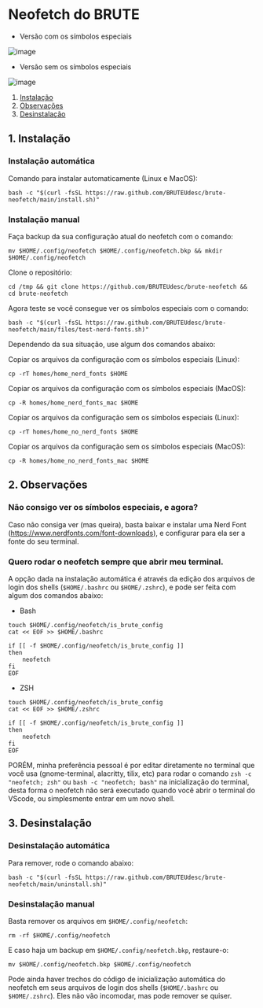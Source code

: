 # Neofetch do BRUTE
- Versão com os símbolos especiais

![image](https://user-images.githubusercontent.com/70975757/179618592-4972fba2-71f4-46e1-a94e-c4639a30e450.png)

- Versão sem os símbolos especiais

![image](https://user-images.githubusercontent.com/70975757/179618680-e1006bb5-9404-4606-a614-90358ecbce80.png)

1. [Instalação](#Instalação)
2. [Observações](#Observações)
3. [Desinstalação](#Desinstalação)

## 1. Instalação
### Instalação automática
Comando para instalar automaticamente (Linux e MacOS):
```
bash -c "$(curl -fsSL https://raw.github.com/BRUTEUdesc/brute-neofetch/main/install.sh)"
```

### Instalação manual
Faça backup da sua configuração atual do neofetch com o comando:
```
mv $HOME/.config/neofetch $HOME/.config/neofetch.bkp && mkdir $HOME/.config/neofetch
``` 
Clone o repositório:
```
cd /tmp && git clone https://github.com/BRUTEUdesc/brute-neofetch && cd brute-neofetch
```
Agora teste se você consegue ver os símbolos especiais com o comando:
```
bash -c "$(curl -fsSL https://raw.github.com/BRUTEUdesc/brute-neofetch/main/files/test-nerd-fonts.sh)"
```

Dependendo da sua situação, use algum dos comandos abaixo:

Copiar os arquivos da configuração com os símbolos especiais (Linux):
```
cp -rT homes/home_nerd_fonts $HOME
```
Copiar os arquivos da configuração com os símbolos especiais (MacOS):
```
cp -R homes/home_nerd_fonts_mac $HOME
```
Copiar os arquivos da configuração sem os símbolos especiais (Linux):
```
cp -rT homes/home_no_nerd_fonts $HOME
```
Copiar os arquivos da configuração sem os símbolos especiais (MacOS):
```
cp -R homes/home_no_nerd_fonts_mac $HOME
```
## 2. Observações

### Não consigo ver os símbolos especiais, e agora?
Caso não consiga ver (mas queira), basta baixar e instalar uma Nerd Font (https://www.nerdfonts.com/font-downloads), e configurar para ela ser a fonte do seu terminal.

### Quero rodar o neofetch sempre que abrir meu terminal.
A opção dada na instalação automática é através da edição dos arquivos de login dos shells (`$HOME/.bashrc` ou `$HOME/.zshrc`), e pode ser feita com algum dos comandos abaixo:

- Bash
```
touch $HOME/.config/neofetch/is_brute_config
cat << EOF >> $HOME/.bashrc

if [[ -f $HOME/.config/neofetch/is_brute_config ]]
then
    neofetch
fi
EOF
```
- ZSH
```
touch $HOME/.config/neofetch/is_brute_config
cat << EOF >> $HOME/.zshrc

if [[ -f $HOME/.config/neofetch/is_brute_config ]]
then
    neofetch
fi
EOF
```

PORÉM, minha preferência pessoal é por editar diretamente no terminal que você usa (gnome-terminal, alacritty, tilix, etc) para rodar o comando `zsh -c "neofetch; zsh"` ou `bash -c "neofetch; bash"` na inicialização do terminal, desta forma o neofetch não será executado quando você abrir o terminal do VScode, ou simplesmente entrar em um novo shell.

## 3. Desinstalação
### Desinstalação automática
Para remover, rode o comando abaixo:
```
bash -c "$(curl -fsSL https://raw.github.com/BRUTEUdesc/brute-neofetch/main/uninstall.sh)"
```
### Desinstalação manual
Basta remover os arquivos em `$HOME/.config/neofetch`:
```
rm -rf $HOME/.config/neofetch
```
E caso haja um backup em `$HOME/.config/neofetch.bkp`, restaure-o:
```
mv $HOME/.config/neofetch.bkp $HOME/.config/neofetch
```

Pode ainda haver trechos do código de inicialização automática do neofetch em seus arquivos de login dos shells (`$HOME/.bashrc` ou `$HOME/.zshrc`). Eles não vão incomodar, mas pode remover se quiser.
